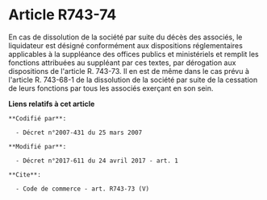 # Article R743-74

En cas de dissolution de la société par suite du décès des associés, le liquidateur est désigné conformément aux dispositions
réglementaires applicables à la suppléance des offices publics et ministériels et remplit les fonctions attribuées au
suppléant par ces textes, par dérogation aux dispositions de l'article R. 743-73. Il en est de même dans le cas prévu à
l'article R. 743-68-1 de la dissolution de la société par suite de la cessation de leurs fonctions par tous les associés
exerçant en son sein.

**Liens relatifs à cet article**

	**Codifié par**:

	  - Décret n°2007-431 du 25 mars 2007

	**Modifié par**:

	  - Décret n°2017-611 du 24 avril 2017 - art. 1

	**Cite**:

	  - Code de commerce - art. R743-73 (V)
